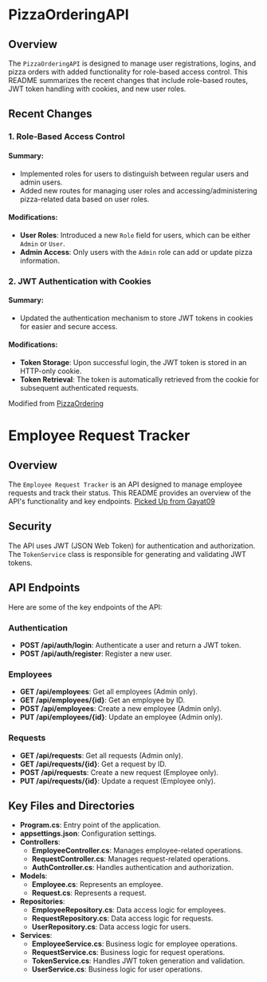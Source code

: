 # PizzaOrderingAPI 

## Overview

The `PizzaOrderingAPI` is designed to manage user registrations, logins, and pizza orders with added functionality for role-based access control. This README summarizes the recent changes that include role-based routes, JWT token handling with cookies, and new user roles.

## Recent Changes

### 1. Role-Based Access Control

#### Summary:
- Implemented roles for users to distinguish between regular users and admin users.
- Added new routes for managing user roles and accessing/administering pizza-related data based on user roles.

#### Modifications:
- **User Roles**: Introduced a new `Role` field for users, which can be either `Admin` or `User`.
- **Admin Access**: Only users with the `Admin` role can add or update pizza information.

### 2. JWT Authentication with Cookies

#### Summary:
- Updated the authentication mechanism to store JWT tokens in cookies for easier and secure access.

#### Modifications:
- **Token Storage**: Upon successful login, the JWT token is stored in an HTTP-only cookie.
- **Token Retrieval**: The token is automatically retrieved from the cookie for subsequent authenticated requests.

Modified from [PizzaOrdering](./PizzaOrderingSolution/)



# Employee Request Tracker 

## Overview
The `Employee Request Tracker` is an API designed to manage employee requests and track their status. This README provides an overview of the API's functionality and key endpoints. [Picked Up from Gayat09](https://github.com/gayat19/FSD09Apr2024/tree/master/Day24)


## Security
The API uses JWT (JSON Web Token) for authentication and authorization. The `TokenService` class is responsible for generating and validating JWT tokens.

## API Endpoints
Here are some of the key endpoints of the API:

### Authentication
- **POST /api/auth/login**: Authenticate a user and return a JWT token.
- **POST /api/auth/register**: Register a new user.

### Employees
- **GET /api/employees**: Get all employees (Admin only).
- **GET /api/employees/{id}**: Get an employee by ID.
- **POST /api/employees**: Create a new employee (Admin only).
- **PUT /api/employees/{id}**: Update an employee (Admin only).


### Requests
- **GET /api/requests**: Get all requests (Admin only).
- **GET /api/requests/{id}**: Get a request by ID.
- **POST /api/requests**: Create a new request (Employee only).
- **PUT /api/requests/{id}**: Update a request (Employee only).


## Key Files and Directories
- **Program.cs**: Entry point of the application.
- **appsettings.json**: Configuration settings.
- **Controllers**:
    - **EmployeeController.cs**: Manages employee-related operations.
    - **RequestController.cs**: Manages request-related operations.
    - **AuthController.cs**: Handles authentication and authorization.
- **Models**:
    - **Employee.cs**: Represents an employee.
    - **Request.cs**: Represents a request.
- **Repositories**:
    - **EmployeeRepository.cs**: Data access logic for employees.
    - **RequestRepository.cs**: Data access logic for requests.
    - **UserRepository.cs**: Data access logic for users.
- **Services**:
    - **EmployeeService.cs**: Business logic for employee operations.
    - **RequestService.cs**: Business logic for request operations.
    - **TokenService.cs**: Handles JWT token generation and validation.
    - **UserService.cs**: Business logic for user operations.
